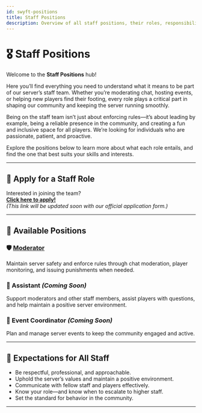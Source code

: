 ```yaml
---
id: swyft-positions
title: Staff Positions
description: Overview of all staff positions, their roles, responsibilities, and expectations.
---
```


# 🎖️ Staff Positions

Welcome to the **Staff Positions** hub!

Here you’ll find everything you need to understand what it means to be part of our server’s staff team. Whether you’re moderating chat, hosting events, or helping new players find their footing, every role plays a critical part in shaping our community and keeping the server running smoothly.

Being on the staff team isn’t just about enforcing rules—it’s about leading by example, being a reliable presence in the community, and creating a fun and inclusive space for all players. We’re looking for individuals who are passionate, patient, and proactive.

Explore the positions below to learn more about what each role entails, and find the one that best suits your skills and interests.

---

## 📝 Apply for a Staff Role

Interested in joining the team?  
[**Click here to apply!**](https://www.google.com)  
_(This link will be updated soon with our official application form.)_

---

## 📌 Available Positions

### 🛡️ [Moderator](./moderator)
Maintain server safety and enforce rules through chat moderation, player monitoring, and issuing punishments when needed.

### 🤝 Assistant _(Coming Soon)_
Support moderators and other staff members, assist players with questions, and help maintain a positive server environment.

### 🎉 Event Coordinator _(Coming Soon)_
Plan and manage server events to keep the community engaged and active.

---

## 🧠 Expectations for All Staff

- Be respectful, professional, and approachable.
- Uphold the server’s values and maintain a positive environment.
- Communicate with fellow staff and players effectively.
- Know your role—and know when to escalate to higher staff.
- Set the standard for behavior in the community.

---
